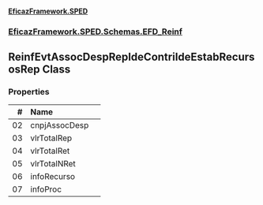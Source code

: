 #### [EficazFramework.SPED](EficazFrameworkSPED.md 'EficazFramework SPED')
### [EficazFramework.SPED.Schemas.EFD_Reinf](EficazFramework.SPED.Schemas.EFD_Reinf.md 'EficazFramework.SPED.Schemas.EFD_Reinf')

## ReinfEvtAssocDespRepIdeContriIdeEstabRecursosRep Class
### Properties

| # | Name | |
| ---: | :--- | :--- |
| 02 | cnpjAssocDesp |  |
| 03 | vlrTotalRep |  |
| 04 | vlrTotalRet |  |
| 05 | vlrTotalNRet |  |
| 06 | infoRecurso |  |
| 07 | infoProc |  |
